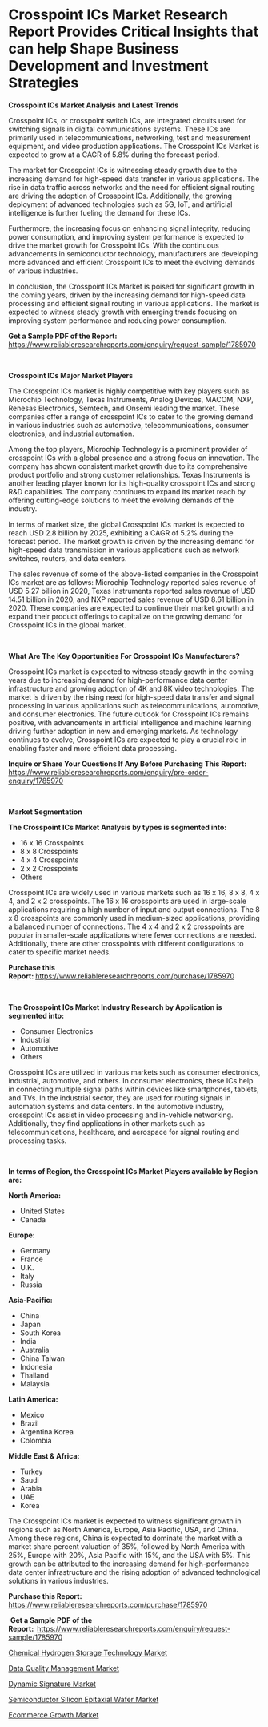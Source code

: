 <p><h1>Crosspoint ICs Market Research Report Provides Critical Insights that can help Shape Business Development and Investment Strategies</h1></p><p><strong>Crosspoint ICs Market Analysis and Latest Trends</strong></p>
<p><p>Crosspoint ICs, or crosspoint switch ICs, are integrated circuits used for switching signals in digital communications systems. These ICs are primarily used in telecommunications, networking, test and measurement equipment, and video production applications. The Crosspoint ICs Market is expected to grow at a CAGR of 5.8% during the forecast period.</p><p>The market for Crosspoint ICs is witnessing steady growth due to the increasing demand for high-speed data transfer in various applications. The rise in data traffic across networks and the need for efficient signal routing are driving the adoption of Crosspoint ICs. Additionally, the growing deployment of advanced technologies such as 5G, IoT, and artificial intelligence is further fueling the demand for these ICs.</p><p>Furthermore, the increasing focus on enhancing signal integrity, reducing power consumption, and improving system performance is expected to drive the market growth for Crosspoint ICs. With the continuous advancements in semiconductor technology, manufacturers are developing more advanced and efficient Crosspoint ICs to meet the evolving demands of various industries.</p><p>In conclusion, the Crosspoint ICs Market is poised for significant growth in the coming years, driven by the increasing demand for high-speed data processing and efficient signal routing in various applications. The market is expected to witness steady growth with emerging trends focusing on improving system performance and reducing power consumption.</p></p>
<p><strong>Get a Sample PDF of the Report:&nbsp;</strong> <a href="https://www.reliableresearchreports.com/enquiry/request-sample/1785970">https://www.reliableresearchreports.com/enquiry/request-sample/1785970</a></p>
<p>&nbsp;</p>
<p><strong>Crosspoint ICs Major Market Players</strong></p>
<p><p>The Crosspoint ICs market is highly competitive with key players such as Microchip Technology, Texas Instruments, Analog Devices, MACOM, NXP, Renesas Electronics, Semtech, and Onsemi leading the market. These companies offer a range of crosspoint ICs to cater to the growing demand in various industries such as automotive, telecommunications, consumer electronics, and industrial automation.</p><p>Among the top players, Microchip Technology is a prominent provider of crosspoint ICs with a global presence and a strong focus on innovation. The company has shown consistent market growth due to its comprehensive product portfolio and strong customer relationships. Texas Instruments is another leading player known for its high-quality crosspoint ICs and strong R&D capabilities. The company continues to expand its market reach by offering cutting-edge solutions to meet the evolving demands of the industry.</p><p>In terms of market size, the global Crosspoint ICs market is expected to reach USD 2.8 billion by 2025, exhibiting a CAGR of 5.2% during the forecast period. The market growth is driven by the increasing demand for high-speed data transmission in various applications such as network switches, routers, and data centers.</p><p>The sales revenue of some of the above-listed companies in the Crosspoint ICs market are as follows: Microchip Technology reported sales revenue of USD 5.27 billion in 2020, Texas Instruments reported sales revenue of USD 14.51 billion in 2020, and NXP reported sales revenue of USD 8.61 billion in 2020. These companies are expected to continue their market growth and expand their product offerings to capitalize on the growing demand for Crosspoint ICs in the global market.</p></p>
<p>&nbsp;</p>
<p><strong>What Are The Key Opportunities For Crosspoint ICs Manufacturers?</strong></p>
<p><p>Crosspoint ICs market is expected to witness steady growth in the coming years due to increasing demand for high-performance data center infrastructure and growing adoption of 4K and 8K video technologies. The market is driven by the rising need for high-speed data transfer and signal processing in various applications such as telecommunications, automotive, and consumer electronics. The future outlook for Crosspoint ICs remains positive, with advancements in artificial intelligence and machine learning driving further adoption in new and emerging markets. As technology continues to evolve, Crosspoint ICs are expected to play a crucial role in enabling faster and more efficient data processing.</p></p>
<p><strong>Inquire or Share Your Questions If Any Before Purchasing This Report:</strong> <a href="https://www.reliableresearchreports.com/enquiry/pre-order-enquiry/1785970">https://www.reliableresearchreports.com/enquiry/pre-order-enquiry/1785970</a></p>
<p>&nbsp;</p>
<p><strong>Market Segmentation</strong></p>
<p><strong>The Crosspoint ICs Market Analysis by types is segmented into:</strong></p>
<p><ul><li>16 x 16 Crosspoints</li><li>8 x 8 Crosspoints</li><li>4 x 4 Crosspoints</li><li>2 x 2 Crosspoints</li><li>Others</li></ul></p>
<p><p>Crosspoint ICs are widely used in various markets such as 16 x 16, 8 x 8, 4 x 4, and 2 x 2 crosspoints. The 16 x 16 crosspoints are used in large-scale applications requiring a high number of input and output connections. The 8 x 8 crosspoints are commonly used in medium-sized applications, providing a balanced number of connections. The 4 x 4 and 2 x 2 crosspoints are popular in smaller-scale applications where fewer connections are needed. Additionally, there are other crosspoints with different configurations to cater to specific market needs.</p></p>
<p><strong>Purchase this Report:&nbsp;</strong><a href="https://www.reliableresearchreports.com/purchase/1785970">https://www.reliableresearchreports.com/purchase/1785970</a></p>
<p>&nbsp;</p>
<p><strong>The Crosspoint ICs Market Industry Research by Application is segmented into:</strong></p>
<p><ul><li>Consumer Electronics</li><li>Industrial</li><li>Automotive</li><li>Others</li></ul></p>
<p><p>Crosspoint ICs are utilized in various markets such as consumer electronics, industrial, automotive, and others. In consumer electronics, these ICs help in connecting multiple signal paths within devices like smartphones, tablets, and TVs. In the industrial sector, they are used for routing signals in automation systems and data centers. In the automotive industry, crosspoint ICs assist in video processing and in-vehicle networking. Additionally, they find applications in other markets such as telecommunications, healthcare, and aerospace for signal routing and processing tasks.</p></p>
<p>&nbsp;</p>
<p><strong>In terms of Region, the Crosspoint ICs Market Players available by Region are:</strong></p>
<p>
    <p> <strong> North America: </strong>
        <ul>
            <li>United States</li>
            <li>Canada</li>
        </ul>
        </p> 
    <p> <strong> Europe: </strong>
        <ul>
            <li>Germany</li>
            <li>France</li>
            <li>U.K.</li>
            <li>Italy</li>
            <li>Russia</li>
        </ul>
        </p> 
    <p> <strong> Asia-Pacific: </strong>
        <ul>
            <li>China</li>
            <li>Japan</li>
            <li>South Korea</li>
            <li>India</li>
            <li>Australia</li>
            <li>China Taiwan</li>
            <li>Indonesia</li>
            <li>Thailand</li>
            <li>Malaysia</li>
        </ul>
        </p> 
    <p> <strong> Latin America: </strong>
        <ul>
            <li>Mexico</li>
            <li>Brazil</li>
            <li>Argentina Korea</li>
            <li>Colombia</li>
        </ul>
        </p> 
    <p> <strong> Middle East & Africa: </strong>
        <ul>
            <li>Turkey</li>
            <li>Saudi</li>
            <li>Arabia</li>
            <li>UAE</li>
            <li>Korea</li>
        </ul>
    </p>
    </p>
<p><p>The Crosspoint ICs market is expected to witness significant growth in regions such as North America, Europe, Asia Pacific, USA, and China. Among these regions, China is expected to dominate the market with a market share percent valuation of 35%, followed by North America with 25%, Europe with 20%, Asia Pacific with 15%, and the USA with 5%. This growth can be attributed to the increasing demand for high-performance data center infrastructure and the rising adoption of advanced technological solutions in various industries.</p></p>
<p><strong>Purchase this Report: </strong><a href="https://www.reliableresearchreports.com/purchase/1785970">https://www.reliableresearchreports.com/purchase/1785970</a></p>
<p>&nbsp;<strong>Get a Sample PDF of the Report:&nbsp;&nbsp;</strong><a href="https://www.reliableresearchreports.com/enquiry/request-sample/1785970">https://www.reliableresearchreports.com/enquiry/request-sample/1785970</a></p>
<p><strong></strong></p>
<p><p><a href="https://github.com/mabutironaldo/Market-Research-Report-List-3/blob/main/chemical-hydrogen-storage-technology-market.md">Chemical Hydrogen Storage Technology Market</a></p><p><a href="https://medium.com/@digitaldiviner12/data-quality-management-market-furnishes-information-on-market-share-market-trends-and-market-4406b91a24c7">Data Quality Management Market</a></p><p><a href="https://medium.com/@lorimyers95/dynamic-signature-market-the-key-to-successful-business-strategy-forecast-till-2031-04ae15734193">Dynamic Signature Market</a></p><p><a href="https://github.com/biheemgalvinlouises6hokrh3h/Market-Research-Report-List-1/blob/main/semiconductor-silicon-epitaxial-wafer-market.md">Semiconductor Silicon Epitaxial Wafer Market</a></p><p><a href="https://medium.com/@lorimyers95/ecommerce-growth-market-furnishes-information-on-market-share-market-trends-and-market-growth-8b7701b95cef">Ecommerce Growth Market</a></p></p>